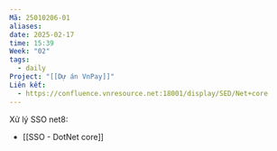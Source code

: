 ```yaml
---
Mã: 25010206-01
aliases: 
date: 2025-02-17
time: 15:39
Week: "02"
tags:
  - daily
Project: "[[Dự án VnPay]]"
Liên kết:
  - https://confluence.vnresource.net:18001/display/SED/Net+core
---
```

Xử lý SSO net8:
- [[SSO - DotNet core]]
